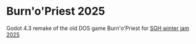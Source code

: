 # Burn'o'Priest 2025

Godot 4.3 remake of the old DOS game Burn'o'Priest for [SGH winter jam 2025](https://itch.io/jam/sgh-talvijami-2025)
